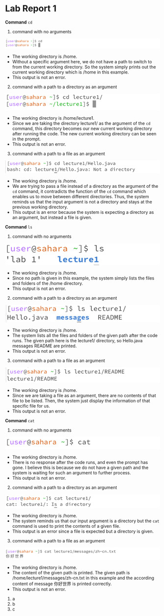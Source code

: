# Lab Report 1
**Command** `cd`
1) command with no arguments

![Image](cd1.png)

- The working directory is /home.
- Without a specific argument here, we do not have a path to switch to from the current working directory. So the system simply prints out the current working directory which is /home in this example.
- This output is not an error.

2) command with a path to a directory as an argument

![Image](cd2.png)

- The working directory is /home/lecture1.
- Since we are taking the directory lecture1/ as the argument of the `cd` command, this directory becomes our new current working directory after running the code. The new current working directory can be seen in the prompt.
- This output is not an error.

3) command with a path to a file as an argument

![Image](cd3.png)

- The working directory is /home.
- We are trying to pass a file instead of a directory as the argument of the `cd` command, it contradicts the function of the `cd` command which enables us to move between different directories. Thus, the system reminds us that the input argument is not a directory and stays at the previous working directory.
- This output is an error because the system is expecting a directory as an argument, but instead a file is given.


**Command** `ls`
1) command with no arguments

![Image](ls1.png)

- The working directory is /home.
- Since no path is given in this example, the system simply lists the files and folders of the /home directory.
- This output is not an error.

2) command with a path to a directory as an argument

![Image](ls2.png)

- The working directory is /home.
- The system lists all the files and folders of the given path after the code runs. The given path here is the lecture1/ directory, so Hello.java  messages  README are printed.
- This output is not an error.

3) command with a path to a file as an argument

![Image](ls3.png)

- The working directory is /home.
- Since we are taking a file as an argument, there are no contents of that file to be listed. Then, the system just display the information of that specific file for us.
- This output is not an error.


**Command** `cat`
1) command with no arguments

![Image](cat1.png)

- The working directory is /home.
- There is no response after the code runs, and even the prompt has gone. I believe this is because we do not have a given path and the system is waiting for such an argument to further process.
- This output is not an error.

2) command with a path to a directory as an argument

![Image](cat2.png)

- The working directory is /home.
- The system reminds us that our input argument is a directory but the `cat` command is used to print the contents of a given file.
- This output is an error since a file is expected but a directory is given.

3) command with a path to a file as an argument

![Image](cat3.png)

- The working directory is /home.
- The content of the given path is printed. The given path is /home/lecture1/messages/zh-cn.txt in this example and the according content of message 你好世界 is printed correctly.
- This output is not an error.

1. a
2. b
3. c
